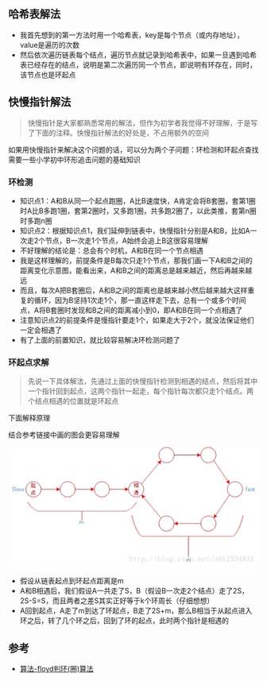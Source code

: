 ## 哈希表解法
- 我首先想到的第一方法时用一个哈希表，key是每个节点（或内存地址），value是遍历的次数
- 然后依次遍历链表每个结点，遍历节点就记录到哈希表中，如果一旦遇到哈希表已经存在的结点，说明是第二次遍历同一个节点，即说明有环存在，同时，该节点也是环起点

## 快慢指针解法
> 快慢指针是大家都熟悉常用的解法，但作为初学者我觉得不好理解，于是写了下面的注释。快慢指针解法的好处是，不占用额外的空间

如果用快慢指针来解决这个问题的话，可以分为两个子问题：环检测和环起点查找
需要一些小学初中环形追击问题的基础知识

### 环检测
- 知识点1：A和B从同一个起点跑圈，A比B速度快，A肯定会将B套圈，套第1圈时A比B多跑1圈，套第2圈时，又多跑1圈，共多跑2圈了，以此类推，套第n圈时多跑n圈
- 知识点2：根据知识点1，我们延伸到链表中，快慢指针分别是A和B，比如A一次走2个节点，B一次走1个节点，A始终会追上B这很容易理解
- 不好理解的结论是：总会有个时机，A和B在同一个节点相遇
- 我是这样理解的，前提条件是B每次只走1个节点，那我们画一下A和B之间的距离变化示意图，能看出来，A和B之间的距离总是越来越近，然后再越来越远
- 而且，每次A把B套圈后，A和B之间的距离也是越来越小然后越来越大这样重复的循环，因为B坚持1次走1个，那一直这样走下去，总有一个或多个时间点，A将B套圈时发现和B之间的距离减小到0，即A和B在同一个点相遇了
- 注意知识点2的前提条件是慢指针要走1个，如果走大于2个，就没法保证他们一定会相遇了
- 有了上面的前置知识，就比较容易解决环检测问题了

### 环起点求解

> 先说一下具体解法，先通过上面的快慢指针检测到相遇的结点，然后将其中一个指针回到起点，这两个指针一起走，每个指针每次都只走1个结点。两个结点相遇的位置就是环起点

下面解释原理

结合参考链接中画的图会更容易理解

![](https://raw.githubusercontent.com/songgeb/Algorithm/master/Resources/20170703172340818.jpeg)

- 假设从链表起点到环起点距离是m
- A和B相遇后，我们假设A一共走了S，B（假设B一次走2个结点）走了2S，2S-S=S，而且两者之差S其实正好等于k个环周长（仔细想想）
- A回到起点，A走了m到达了环起点，B走了2S+m，那么B相当于从起点进入环之后，转了几个环之后，回到了环的起点，此时两个指针是相遇的

## 参考
- [算法-floyd判环(圈)算法](https//:blog.csdn.net/u012534831/article/details/74231581)
